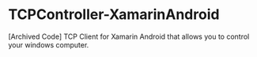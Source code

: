 # TCPController-XamarinAndroid

[Archived Code] TCP Client for Xamarin Android that allows you to control your windows computer.
